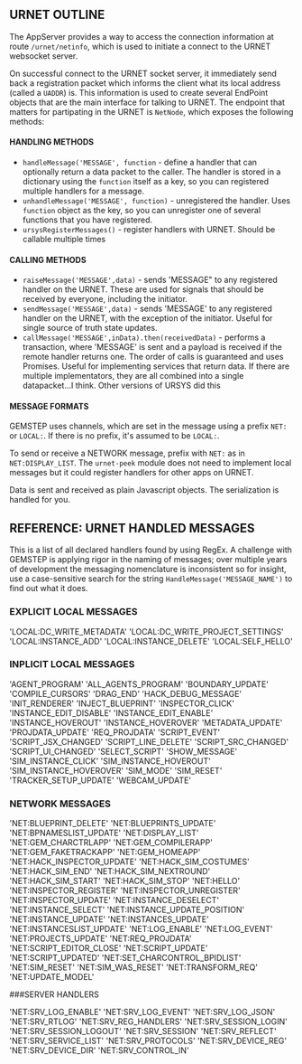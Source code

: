 ## URNET OUTLINE

The AppServer provides a way to access the connection information at route `/urnet/netinfo`, which is used to initiate a connect to the URNET websocket server.

On successful connect to the URNET socket server, it immediately send back a registration packet which informs the client what its local address (called a `UADDR`) is. This information is used to create several EndPoint objects that are the main interface for talking to URNET. The endpoint that matters for partipating in the URNET is `NetNode`, which exposes the following methods:

#### HANDLING METHODS

* `handleMessage('MESSAGE', function` - define a handler that can optionally return a data packet to the caller. The handler is stored in a dictionary using the `function` itself as a key, so you can registered multiple handlers for a message.
* `unhandleMessage('MESSAGE', function)` - unregistered the handler. Uses `function` object as the key, so you can unregister one of several functions that you have registered.
* `ursysRegisterMessages()` - register handlers with URNET. Should be callable multiple times 

#### CALLING METHODS

* `raiseMessage('MESSAGE',data)` - sends 'MESSAGE" to any registered handler on the URNET. These are used for signals that should be received by everyone, including the initiator.
* `sendMessage('MESSAGE',data)` - sends 'MESSAGE' to any registered handler on the URNET, with the exception of the initiator. Useful for single source of truth state updates.
* `callMessage('MESSAGE',inData).then(receivedData)` - performs a transaction, where 'MESSAGE' is sent and a payload is received if the remote handler returns one. The order of calls is guaranteed and uses Promises. Useful for implementing services that return data. If there are multiple implementators, they are all combined into a single datapacket...I think. Other versions of URSYS did this 

#### MESSAGE FORMATS

GEMSTEP uses channels, which are set in the message using a prefix `NET:` or `LOCAL:`. If there is no prefix, it's assumed to be `LOCAL:`. 

To send or receive a NETWORK message, prefix with `NET:` as in `NET:DISPLAY_LIST`. The `urnet-peek` module does not need to implement local messages but it could register handlers for other apps on URNET.

Data is sent and received as plain Javascript objects. The serialization is handled for you.

## REFERENCE: URNET HANDLED MESSAGES

This is a list of all declared handlers found by using RegEx. A challenge with GEMSTEP is applying rigor in the naming of messages; over multiple years of development the messaging nomenclature is inconsistent so for insight, use a case-sensitive search for the string `HandleMessage('MESSAGE_NAME')` to find out what it does.

### EXPLICIT LOCAL MESSAGES

'LOCAL:DC_WRITE_METADATA'
'LOCAL:DC_WRITE_PROJECT_SETTINGS'
'LOCAL:INSTANCE_ADD'
'LOCAL:INSTANCE_DELETE'
'LOCAL:SELF_HELLO'

### INPLICIT LOCAL MESSAGES

'AGENT_PROGRAM'
'ALL_AGENTS_PROGRAM'
'BOUNDARY_UPDATE'
'COMPILE_CURSORS'
'DRAG_END'
'HACK_DEBUG_MESSAGE'
'INIT_RENDERER'
'INJECT_BLUEPRINT'
'INSPECTOR_CLICK'
'INSTANCE_EDIT_DISABLE'
'INSTANCE_EDIT_ENABLE'
'INSTANCE_HOVEROUT'
'INSTANCE_HOVEROVER'
'METADATA_UPDATE'
'PROJDATA_UPDATE'
'REQ_PROJDATA'
'SCRIPT_EVENT'
'SCRIPT_JSX_CHANGED'
'SCRIPT_LINE_DELETE'
'SCRIPT_SRC_CHANGED'
'SCRIPT_UI_CHANGED'
'SELECT_SCRIPT'
'SHOW_MESSAGE'
'SIM_INSTANCE_CLICK'
'SIM_INSTANCE_HOVEROUT'
'SIM_INSTANCE_HOVEROVER'
'SIM_MODE'
'SIM_RESET'
'TRACKER_SETUP_UPDATE'
'WEBCAM_UPDATE'

### NETWORK MESSAGES

'NET:BLUEPRINT_DELETE'
'NET:BLUEPRINTS_UPDATE'
'NET:BPNAMESLIST_UPDATE'
'NET:DISPLAY_LIST'
'NET:GEM_CHARCTRLAPP'
'NET:GEM_COMPILERAPP'
'NET:GEM_FAKETRACKAPP'
'NET:GEM_HOMEAPP'
'NET:HACK_INSPECTOR_UPDATE'
'NET:HACK_SIM_COSTUMES'
'NET:HACK_SIM_END'
'NET:HACK_SIM_NEXTROUND'
'NET:HACK_SIM_START'
'NET:HACK_SIM_STOP'
'NET:HELLO'
'NET:INSPECTOR_REGISTER'
'NET:INSPECTOR_UNREGISTER'
'NET:INSPECTOR_UPDATE'
'NET:INSTANCE_DESELECT'
'NET:INSTANCE_SELECT'
'NET:INSTANCE_UPDATE_POSITION'
'NET:INSTANCE_UPDATE'
'NET:INSTANCES_UPDATE'
'NET:INSTANCESLIST_UPDATE'
'NET:LOG_ENABLE'
'NET:LOG_EVENT'
'NET:PROJECTS_UPDATE'
'NET:REQ_PROJDATA'
'NET:SCRIPT_EDITOR_CLOSE'
'NET:SCRIPT_UPDATE'
'NET:SCRIPT_UPDATED'
'NET:SET_CHARCONTROL_BPIDLIST'
'NET:SIM_RESET'
'NET:SIM_WAS_RESET'
'NET:TRANSFORM_REQ'
'NET:UPDATE_MODEL'

###SERVER HANDLERS

'NET:SRV_LOG_ENABLE'
'NET:SRV_LOG_EVENT'
'NET:SRV_LOG_JSON'
'NET:SRV_RTLOG'
'NET:SRV_REG_HANDLERS'
'NET:SRV_SESSION_LOGIN'
'NET:SRV_SESSION_LOGOUT'
'NET:SRV_SESSION'
'NET:SRV_REFLECT'
'NET:SRV_SERVICE_LIST'
'NET:SRV_PROTOCOLS'
'NET:SRV_DEVICE_REG'
'NET:SRV_DEVICE_DIR'
'NET:SRV_CONTROL_IN'
